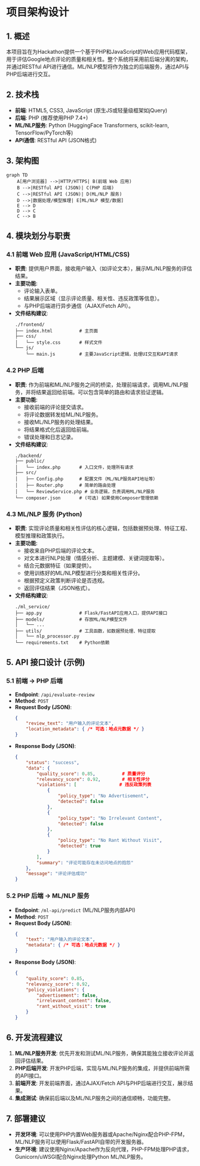 # 项目架构设计

## 1. 概述

本项目旨在为Hackathon提供一个基于PHP和JavaScript的Web应用代码框架，用于评估Google地点评论的质量和相关性。整个系统将采用前后端分离的架构，并通过RESTful API进行通信。ML/NLP模型将作为独立的后端服务，通过API与PHP后端进行交互。

## 2. 技术栈

- **前端**: HTML5, CSS3, JavaScript (原生JS或轻量级框架如jQuery)
- **后端**: PHP (推荐使用PHP 7.4+)
- **ML/NLP服务**: Python (HuggingFace Transformers, scikit-learn, TensorFlow/PyTorch等)
- **API通信**: RESTful API (JSON格式)

## 3. 架构图

```mermaid
graph TD
    A[用户浏览器] -->|HTTP/HTTPS| B(前端 Web 应用)
    B -->|RESTful API (JSON)| C(PHP 后端)
    C -->|RESTful API (JSON)| D(ML/NLP 服务)
    D -->|数据处理/模型推理| E[ML/NLP 模型/数据]
    E --> D
    D --> C
    C --> B
```

## 4. 模块划分与职责

### 4.1 前端 Web 应用 (JavaScript/HTML/CSS)

- **职责**: 提供用户界面，接收用户输入（如评论文本），展示ML/NLP服务的评估结果。
- **主要功能**: 
    - 评论输入表单。
    - 结果展示区域（显示评论质量、相关性、违反政策等信息）。
    - 与PHP后端进行异步通信（AJAX/Fetch API）。
- **文件结构建议**:
    ```
    ./frontend/
    ├── index.html          # 主页面
    ├── css/
    │   └── style.css       # 样式文件
    └── js/
        └── main.js         # 主要JavaScript逻辑，处理UI交互和API请求
    ```

### 4.2 PHP 后端

- **职责**: 作为前端和ML/NLP服务之间的桥梁，处理前端请求，调用ML/NLP服务，并将结果返回给前端。可以包含简单的路由和请求验证逻辑。
- **主要功能**: 
    - 接收前端的评论提交请求。
    - 将评论数据转发给ML/NLP服务。
    - 接收ML/NLP服务的处理结果。
    - 将结果格式化后返回给前端。
    - 错误处理和日志记录。
- **文件结构建议**:
    ```
    ./backend/
    ├── public/
    │   └── index.php       # 入口文件，处理所有请求
    ├── src/
    │   ├── Config.php      # 配置文件（ML/NLP服务API地址等）
    │   ├── Router.php      # 简单的路由处理
    │   └── ReviewService.php # 业务逻辑，负责调用ML/NLP服务
    └── composer.json       # (可选) 如果使用Composer管理依赖
    ```

### 4.3 ML/NLP 服务 (Python)

- **职责**: 实现评论质量和相关性评估的核心逻辑，包括数据预处理、特征工程、模型推理和政策执行。
- **主要功能**: 
    - 接收来自PHP后端的评论文本。
    - 对文本进行NLP处理（情感分析、主题建模、关键词提取等）。
    - 结合元数据特征（如果提供）。
    - 使用训练好的ML/NLP模型进行分类和相关性评分。
    - 根据预定义政策判断评论是否违规。
    - 返回评估结果（JSON格式）。
- **文件结构建议**:
    ```
    ./ml_service/
    ├── app.py              # Flask/FastAPI应用入口，提供API接口
    ├── models/             # 存放ML/NLP模型文件
    │   └── ...
    ├── utils/              # 工具函数，如数据预处理、特征提取
    │   └── nlp_processor.py
    └── requirements.txt    # Python依赖
    ```

## 5. API 接口设计 (示例)

### 5.1 前端 -> PHP 后端

- **Endpoint**: `/api/evaluate-review`
- **Method**: `POST`
- **Request Body (JSON)**:
    ```json
    {
        "review_text": "用户输入的评论文本",
        "location_metadata": { /* 可选：地点元数据 */ }
    }
    ```
- **Response Body (JSON)**:
    ```json
    {
        "status": "success",
        "data": {
            "quality_score": 0.85,          # 质量评分
            "relevancy_score": 0.92,        # 相关性评分
            "violations": [                # 违反政策列表
                {
                    "policy_type": "No Advertisement",
                    "detected": false
                },
                {
                    "policy_type": "No Irrelevant Content",
                    "detected": false
                },
                {
                    "policy_type": "No Rant Without Visit",
                    "detected": true
                }
            ],
            "summary": "评论可能存在未访问地点的抱怨"
        },
        "message": "评论评估成功"
    }
    ```

### 5.2 PHP 后端 -> ML/NLP 服务

- **Endpoint**: `/ml-api/predict` (ML/NLP服务内部API)
- **Method**: `POST`
- **Request Body (JSON)**:
    ```json
    {
        "text": "用户输入的评论文本",
        "metadata": { /* 可选：地点元数据 */ }
    }
    ```
- **Response Body (JSON)**:
    ```json
    {
        "quality_score": 0.85,
        "relevancy_score": 0.92,
        "policy_violations": {
            "advertisement": false,
            "irrelevant_content": false,
            "rant_without_visit": true
        }
    }
    ```

## 6. 开发流程建议

1.  **ML/NLP服务开发**: 优先开发和测试ML/NLP服务，确保其能独立接收评论并返回评估结果。
2.  **PHP后端开发**: 开发PHP后端，实现与ML/NLP服务的集成，并提供前端所需的API接口。
3.  **前端开发**: 开发前端界面，通过AJAX/Fetch API与PHP后端进行交互，展示结果。
4.  **集成测试**: 确保前后端以及ML/NLP服务之间的通信顺畅，功能完整。

## 7. 部署建议

- **开发环境**: 可以使用PHP内置Web服务器或Apache/Nginx配合PHP-FPM，ML/NLP服务可以使用Flask/FastAPI自带的开发服务器。
- **生产环境**: 建议使用Nginx/Apache作为反向代理，PHP-FPM处理PHP请求，Gunicorn/uWSGI配合Nginx处理Python ML/NLP服务。

